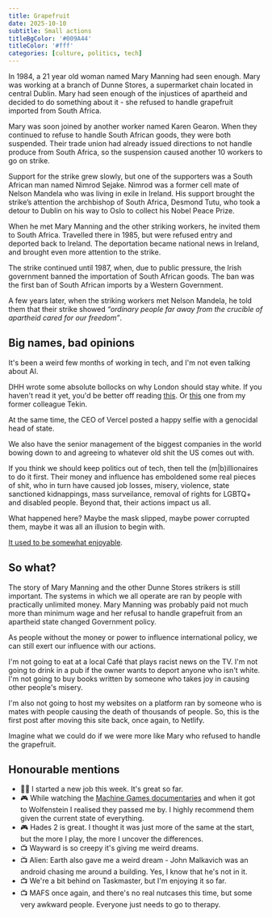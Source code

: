 ```yaml
---
title: Grapefruit
date: 2025-10-10
subtitle: Small actions
titleBgColor: '#009A44'
titleColor: '#fff'
categories: [culture, politics, tech]
---
```


In 1984, a 21 year old woman named Mary Manning had seen enough. Mary was working at a branch of Dunne Stores, a supermarket chain located in central Dublin. Mary had seen enough of the injustices of apartheid and decided to do something about it - she refused to handle grapefruit imported from South Africa.

Mary was soon joined by another worker named Karen Gearon. When they continued to refuse to handle South African goods, they were both suspended. Their trade union had already issued directions to not handle produce from South Africa, so the suspension caused another 10 workers to go on strike.

Support for the strike grew slowly, but one of the supporters was a South African man named Nimrod Sejake. Nimrod was a former cell mate of Nelson Mandela who was living in exile in Ireland. His support brought the strike’s attention the archbishop of South Africa, Desmond Tutu, who took a detour to Dublin on his way to Oslo to collect his Nobel Peace Prize.

When he met Mary Manning and the other striking workers, he invited them to South Africa. Travelled there in 1985, but were refused entry and deported back to Ireland. The deportation became national news in Ireland, and brought even more attention to the strike.

The strike continued until 1987, when, due to public pressure, the Irish government banned the importation of South African goods. The ban was the first ban of South African imports by a Western Government.

A few years later, when the striking workers met Nelson Mandela, he told them that their strike showed _“ordinary people far away from the crucible of apartheid cared for our freedom”_.

## Big names, bad opinions

It's been a weird few months of working in tech, and I'm not even talking about AI.

DHH wrote some absolute bollocks on why London should stay white. If you haven't read it yet, you'd be better off reading [this](https://davidcel.is/articles/rails-needs-new-governance). Or [this](https://tekin.co.uk/2025/09/the-ruby-community-has-a-dhh-problem) one from my former colleague Tekin.

At the same time, the CEO of Vercel posted a happy selfie with a genocidal head of state.

We also have the senior management of the biggest companies in the world bowing down to and agreeing to whatever old shit the US comes out with.

If you think we should keep politics out of tech, then tell the (m|b)illionaires to do it first. Their money and influence has emboldened some real pieces of shit, who in turn have caused job losses, misery, violence, state sanctioned kidnappings, mass surveilance, removal of rights for LGBTQ+ and disabled people. Beyond that, their actions impact us all.

What happened here? Maybe the mask slipped, maybe power corrupted them, maybe it was all an illusion to begin with.

[It used to be somewhat enjoyable](/blog/this-used-to-be-a-utopia).

## So what?

The story of Mary Manning and the other Dunne Stores strikers is still important. The systems in which we all operate are ran by people with practically unlimited money. Mary Manning was probably paid not much more than minimum wage and her refusal to handle grapefruit from an apartheid state changed Government policy.

As people without the money or power to influence international policy, we can still exert our influence with our actions.

I'm not going to eat at a local Café that plays racist news on the TV. I'm not going to drink in a pub if the owner wants to deport anyone who isn't white. I'm not going to buy books written by someone who takes joy in causing other people's misery.

I'm also not going to host my websites on a platform ran by someone who is mates with people causing the death of thousands of people. So, this is the first post after moving this site back, once again, to Netlify.

Imagine what we could do if we were more like Mary who refused to handle the grapefruit.

## Honourable mentions

- 🧑‍💻 I started a new job this week. It's great so far.
- 🎮 While watching the [Machine Games documentaries](https://youtu.be/E189QG28rnE?si=ktepIxVdpqYq_2fJ) and when it got to Wolfenstein I realised they passed me by. I highly recommend them given the current state of everything.
- 🎮 Hades 2 is great. I thought it was just more of the same at the start, but the more I play, the more I uncover the differences.
- 📺 Wayward is so creepy it's giving me weird dreams.
- 📺 Alien: Earth also gave me a weird dream - John Malkavich was an android chasing me around a building. Yes, I know that he's not in it.
- 📺 We're a bit behind on Taskmaster, but I'm enjoying it so far.
- 📺 MAFS once again, and there's no real nutcases this time, but some very awkward people. Everyone just needs to go to therapy.
